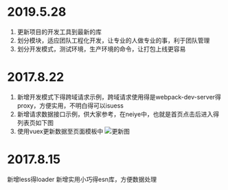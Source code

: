 # 2019.5.28
1. 更新项目的开发工具到最新的库
2. 划分模块，适应团队工程化开发，让专业的人做专业的事，利于团队管理
3. 划分开发模式，测试环境，生产环境的命令，让打包上线更容易

# 2017.8.22
1. 新增开发模式下得跨域请求示例，跨域请求使用得是webpack-dev-server得proxy，方便实用，不明白得可以isuess
2. 新增请求数据接口示例，供大家参考，在neiye中，也就是首页点击后进入得列表页如下图
3. 使用vuex更新数据至页面模板中
![更新图](https://github.com/aiyuekuang/vue_home/blob/master/doc/img/neiye.png?raw=true)

# 2017.8.15
新增less得loader
新增实用小巧得esn库，方便数据处理
